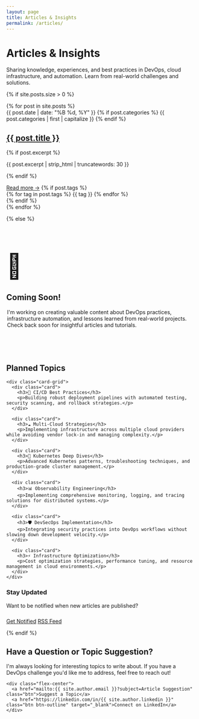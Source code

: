 ```yaml
---
layout: page
title: Articles & Insights
permalink: /articles/
---
```


<div class="hero section-small">
  <div class="wrapper">
    <h1>Articles & Insights</h1>
    <p class="hero-subtitle">Sharing knowledge, experiences, and best practices in DevOps, cloud infrastructure, and automation. Learn from real-world challenges and solutions.</p>
  </div>
</div>

<section class="section-standard">
  <div class="wrapper">

{% if site.posts.size > 0 %}

<div class="articles-grid">
{% for post in site.posts %}
<article class="card article-card">
  <div class="article-meta">
    <time datetime="{{ post.date | date_to_xmlschema }}">{{ post.date | date: "%B %d, %Y" }}</time>
    {% if post.categories %}
      <span class="category">{{ post.categories | first | capitalize }}</span>
    {% endif %}
  </div>
  
  <h2><a href="{{ post.url | relative_url }}">{{ post.title }}</a></h2>
  
  {% if post.excerpt %}
    <p class="article-excerpt">{{ post.excerpt | strip_html | truncatewords: 30 }}</p>
  {% endif %}
  
  <div class="article-footer">
    <a href="{{ post.url | relative_url }}" class="read-more">Read more →</a>
    {% if post.tags %}
      <div class="tags">
        {% for tag in post.tags %}
          <span class="tag">{{ tag }}</span>
        {% endfor %}
      </div>
    {% endif %}
  </div>
</article>
{% endfor %}
</div>

{% else %}

<div class="text-center" style="padding: 4rem 0;">
  <div style="font-size: 4rem; margin-bottom: 2rem;">📝</div>
  <h2>Coming Soon!</h2>
  <p class="text-muted" style="max-width: 500px; margin: 0 auto;">
    I'm working on creating valuable content about DevOps practices, infrastructure automation, and lessons learned from real-world projects. Check back soon for insightful articles and tutorials.
  </p>
</div>

<section class="section-alt">
  <div class="wrapper">
    <h2 class="text-center mb-3">Planned Topics</h2>
    
    <div class="card-grid">
      <div class="card">
        <h3>🚀 CI/CD Best Practices</h3>
        <p>Building robust deployment pipelines with automated testing, security scanning, and rollback strategies.</p>
      </div>
      
      <div class="card">
        <h3>☁️ Multi-Cloud Strategies</h3>
        <p>Implementing infrastructure across multiple cloud providers while avoiding vendor lock-in and managing complexity.</p>
      </div>
      
      <div class="card">
        <h3>🔧 Kubernetes Deep Dives</h3>
        <p>Advanced Kubernetes patterns, troubleshooting techniques, and production-grade cluster management.</p>
      </div>
      
      <div class="card">
        <h3>📊 Observability Engineering</h3>
        <p>Implementing comprehensive monitoring, logging, and tracing solutions for distributed systems.</p>
      </div>
      
      <div class="card">
        <h3>🛡️ DevSecOps Implementation</h3>
        <p>Integrating security practices into DevOps workflows without slowing down development velocity.</p>
      </div>
      
      <div class="card">
        <h3>⚡ Infrastructure Optimization</h3>
        <p>Cost optimization strategies, performance tuning, and resource management in cloud environments.</p>
      </div>
    </div>
  </div>
</section>

<section class="section-standard">
  <div class="wrapper text-center">
    <div class="card" style="max-width: 600px; margin: 0 auto;">
      <h3>Stay Updated</h3>
      <p class="text-muted">Want to be notified when new articles are published?</p>
      <div class="flex-center" style="margin-top: 1.5rem;">
        <a href="mailto:{{ site.author.email }}?subject=Article Notifications" class="btn">Get Notified</a>
        <a href="/feed.xml" class="btn btn-outline">RSS Feed</a>
      </div>
    </div>
  </div>
</section>

{% endif %}

  </div>
</section>

<section class="section-standard">
  <div class="wrapper text-center">
    <h2>Have a Question or Topic Suggestion?</h2>
    <p class="text-muted mb-2">
      I'm always looking for interesting topics to write about. If you have a DevOps challenge you'd like me to address, feel free to reach out!
    </p>
    
    <div class="flex-center">
      <a href="mailto:{{ site.author.email }}?subject=Article Suggestion" class="btn">Suggest a Topic</a>
      <a href="https://linkedin.com/in/{{ site.author.linkedin }}" class="btn btn-outline" target="_blank">Connect on LinkedIn</a>
    </div>
  </div>
</section>